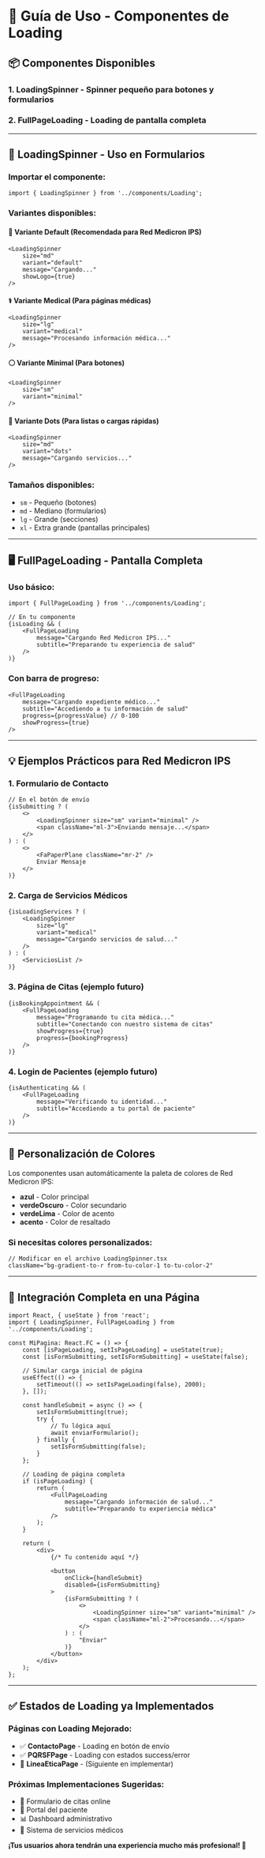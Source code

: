# 🔄 Guía de Uso - Componentes de Loading

## 📦 **Componentes Disponibles**

### 1. **LoadingSpinner** - Spinner pequeño para botones y formularios
### 2. **FullPageLoading** - Loading de pantalla completa

---

## 🎯 **LoadingSpinner - Uso en Formularios**

### **Importar el componente:**
```tsx
import { LoadingSpinner } from '../components/Loading';
```

### **Variantes disponibles:**

#### 🔹 **Variante Default (Recomendada para Red Medicron IPS)**
```tsx
<LoadingSpinner 
    size="md" 
    variant="default" 
    message="Cargando..." 
    showLogo={true} 
/>
```

#### ⚕️ **Variante Medical (Para páginas médicas)**
```tsx
<LoadingSpinner 
    size="lg" 
    variant="medical" 
    message="Procesando información médica..." 
/>
```

#### ⚪ **Variante Minimal (Para botones)**
```tsx
<LoadingSpinner 
    size="sm" 
    variant="minimal" 
/>
```

#### 🔵 **Variante Dots (Para listas o cargas rápidas)**
```tsx
<LoadingSpinner 
    size="md" 
    variant="dots" 
    message="Cargando servicios..." 
/>
```

### **Tamaños disponibles:**
- `sm` - Pequeño (botones)
- `md` - Mediano (formularios)
- `lg` - Grande (secciones)
- `xl` - Extra grande (pantallas principales)

---

## 🖥️ **FullPageLoading - Pantalla Completa**

### **Uso básico:**
```tsx
import { FullPageLoading } from '../components/Loading';

// En tu componente
{isLoading && (
    <FullPageLoading 
        message="Cargando Red Medicron IPS..."
        subtitle="Preparando tu experiencia de salud"
    />
)}
```

### **Con barra de progreso:**
```tsx
<FullPageLoading 
    message="Cargando expediente médico..."
    subtitle="Accediendo a tu información de salud"
    progress={progressValue} // 0-100
    showProgress={true}
/>
```

---

## 💡 **Ejemplos Prácticos para Red Medicron IPS**

### **1. Formulario de Contacto**
```tsx
// En el botón de envío
{isSubmitting ? (
    <>
        <LoadingSpinner size="sm" variant="minimal" />
        <span className="ml-3">Enviando mensaje...</span>
    </>
) : (
    <>
        <FaPaperPlane className="mr-2" />
        Enviar Mensaje
    </>
)}
```

### **2. Carga de Servicios Médicos**
```tsx
{isLoadingServices ? (
    <LoadingSpinner 
        size="lg" 
        variant="medical" 
        message="Cargando servicios de salud..." 
    />
) : (
    <ServiciosList />
)}
```

### **3. Página de Citas (ejemplo futuro)**
```tsx
{isBookingAppointment && (
    <FullPageLoading 
        message="Programando tu cita médica..."
        subtitle="Conectando con nuestro sistema de citas"
        showProgress={true}
        progress={bookingProgress}
    />
)}
```

### **4. Login de Pacientes (ejemplo futuro)**
```tsx
{isAuthenticating && (
    <FullPageLoading 
        message="Verificando tu identidad..."
        subtitle="Accediendo a tu portal de paciente"
    />
)}
```

---

## 🎨 **Personalización de Colores**

Los componentes usan automáticamente la paleta de colores de Red Medicron IPS:

- **azul** - Color principal
- **verdeOscuro** - Color secundario
- **verdeLima** - Color de acento
- **acento** - Color de resaltado

### **Si necesitas colores personalizados:**
```tsx
// Modificar en el archivo LoadingSpinner.tsx
className="bg-gradient-to-r from-tu-color-1 to-tu-color-2"
```

---

## 🔧 **Integración Completa en una Página**

```tsx
import React, { useState } from 'react';
import { LoadingSpinner, FullPageLoading } from '../components/Loading';

const MiPagina: React.FC = () => {
    const [isPageLoading, setIsPageLoading] = useState(true);
    const [isFormSubmitting, setIsFormSubmitting] = useState(false);

    // Simular carga inicial de página
    useEffect(() => {
        setTimeout(() => setIsPageLoading(false), 2000);
    }, []);

    const handleSubmit = async () => {
        setIsFormSubmitting(true);
        try {
            // Tu lógica aquí
            await enviarFormulario();
        } finally {
            setIsFormSubmitting(false);
        }
    };

    // Loading de página completa
    if (isPageLoading) {
        return (
            <FullPageLoading 
                message="Cargando información de salud..."
                subtitle="Preparando tu experiencia médica"
            />
        );
    }

    return (
        <div>
            {/* Tu contenido aquí */}
            
            <button 
                onClick={handleSubmit}
                disabled={isFormSubmitting}
            >
                {isFormSubmitting ? (
                    <>
                        <LoadingSpinner size="sm" variant="minimal" />
                        <span className="ml-2">Procesando...</span>
                    </>
                ) : (
                    "Enviar"
                )}
            </button>
        </div>
    );
};
```

---

## ✅ **Estados de Loading ya Implementados**

### **Páginas con Loading Mejorado:**
- ✅ **ContactoPage** - Loading en botón de envío
- ✅ **PQRSFPage** - Loading con estados success/error
- 🔄 **LineaEticaPage** - (Siguiente en implementar)

### **Próximas Implementaciones Sugeridas:**
- 📝 Formulario de citas online
- 🔐 Portal del paciente
- 📊 Dashboard administrativo
- 🏥 Sistema de servicios médicos

**¡Tus usuarios ahora tendrán una experiencia mucho más profesional! 🎉**
